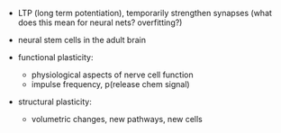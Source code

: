- LTP (long term potentiation), temporarily strengthen synapses (what does this mean for neural nets? overfitting?)
- neural stem cells in the adult brain

- functional plasticity:
  - physiological aspects of nerve cell function
  - impulse frequency, p(release chem signal)

- structural plasticity:
  - volumetric changes, new pathways, new cells
